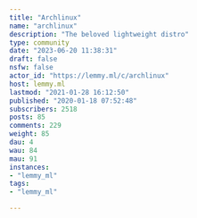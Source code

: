 ```yaml
---
title: "Archlinux" 
name: "archlinux"
description: "The beloved lightweight distro"
type: community
date: "2023-06-20 11:38:31"
draft: false
nsfw: false
actor_id: "https://lemmy.ml/c/archlinux"
host: lemmy.ml
lastmod: "2021-01-28 16:12:50"
published: "2020-01-18 07:52:48"
subscribers: 2518
posts: 85
comments: 229
weight: 85
dau: 4
wau: 84
mau: 91
instances:
- "lemmy_ml"
tags: 
- "lemmy_ml"

---
```

